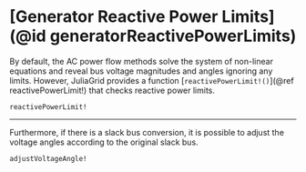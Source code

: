 # [Generator Reactive Power Limits](@id generatorReactivePowerLimits)

By default, the AC power flow methods solve the system of non-linear equations and reveal bus voltage magnitudes and angles ignoring any limits. However, JuliaGrid provides a function [`reactivePowerLimit!()`](@ref reactivePowerLimit!) that checks reactive power limits.
```@docs
reactivePowerLimit!
```

---

Furthermore, if there is a slack bus conversion, it is possible to adjust the voltage angles according to the original slack bus.
```@docs
adjustVoltageAngle!
```